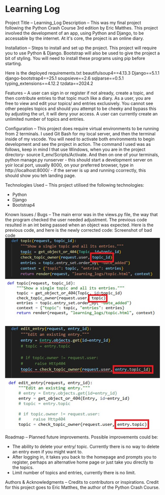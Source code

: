 # Learning Log

Project Title – Learning_Log
Description – 
This was my final project following the Python Crash Course 3rd edition by Eric Matthes.
This project involved the development of an app, using Python and Django, to be accessable by the internet.
At it's core, the project is an online diary.

Installation – Steps to install and set up the project.
This project will require you to use Python & Django.
Bootstrap will also be used to give the project a bit of styling.
You will need to install these programs using pip before starting.

Here is the deployed requirements.txt
beautifulsoup4==4.13.3
Django==5.1.1
django-bootstrap4==25.1
soupsieve==2.6
sqlparse==0.5.1
typing_extensions==4.12.2
tzdata==2024.2

Features –
A user can sign in or register if not already, create a topic, and then contribute entries to that topic much like a diary.
As a user, you are free to view and edit your topics/ and entries exclusively.
You cannot see other peoples topics and should you attempt to be cheeky and bypass this by adjusting the url, it will deny your access.
A user can currently create an unlimited number of topics and entries.

Configuration –
This project does require virtual environments to be running from 2 terminals. I used Git Bash for my local server, and then the terminal inside of my vscode. You will need to activate both environments to begin development and see the project in action.
The command I used was as follows, keep in mind I that use Windows, when you are in the project directory- source ll_env/Scripts/Activate. And then on one of your terminals, python manage.py runserver - this should start a development server on yoir local port, usually 8000, on your preferred browser, type in http://localhost:8000/ - if the server is up and running ccorrectly, this should show you teh landing page.

Technologies Used –
This project utilised the following technologies:

- Python
- Django
- Bootstrap4

Known Issues / Bugs –
The main error was in the views.py file, the way that the program checked the user needed adjustment. The previous code resulted in an int being passed when an object was expected. Here is the previous code, and here is the newly corrected code:
Screenshot of bad code
![Screenshot of Failing code](.//images/intcorrection.jpg)

![Screenshot of correct code](.//images/intcorrection2Edit.jpg)

Roadmap – Planned future improvements.
Possible improvements could be:

- The ability to delete your entry/ topic. Currently there is no way to delete an entry even if you might want to.
- After logging in, it takes you back to the homepage and prompts you to register, perhaps an alternative home page or just take you directly to the topics.
- Limit number of topics and entries, currently there is no limit.

Authors & Acknowledgments – Credits to contributors or inspirations.
Credit for this project goes to Eric Matthes, the author of the Python Crash Course.
